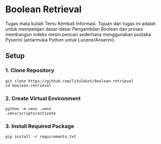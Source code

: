 # Boolean Retrieval
Tugas mata kuliah Temu Kembali Informasi. Tujuan dari tugas ini adalah untuk mempelajari dasar-dasar Pengambilan Boolean dan proses membangun indeks mesin pencari sederhana menggunakan pustaka Pyserini (antarmuka Python untuk Lucene/Anserini).

## Setup
### 1. Clone Repository
```
git clone https://github.com/lituldust/boolean-retrieval
cd boolean-retrieval
```
### 2. Create Virtual Environment
```
python -m venv .venv
.venv/scripts/activate
```
### 3. Install Required Package
```
pip install -r requirements.txt
```
